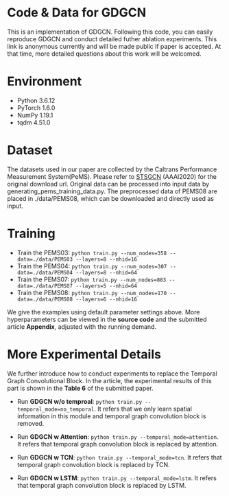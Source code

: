 # Code & Data for GDGCN
This is an implementation of GDGCN. Following this code, you can easily reproduce GDGCN and conduct detailed futher ablation experiments. This link is anonymous currently and will be made public if paper is accepted. At that time, more detailed questions about this work will be welcomed. 

# Environment
- Python 3.6.12
- PyTorch 1.6.0
- NumPy 1.19.1
- tqdm 4.51.0

# Dataset
The datasets used in our paper are collected by the Caltrans Performance Measurement System(PeMS). Please refer to [STSGCN](https://github.com/Davidham3/STSGCN) (AAAI2020) for the original download url. Original data can be processed into input data by generating_pems_training_data.py. The preprocessed data of PEMS08 are placed in ./data/PEMS08, which can be downloaded and directly used as input.

# Training 
- Train the PEMS03: 
    ```python train.py --num_nodes=358 --data=./data/PEMS03 --layers=8 --nhid=16```
- Train the PEMS04:
    ```python train.py --num_nodes=307 --data=./data/PEMS04 --layers=8 --nhid=64``` 
- Train the PEMS07: 
    ```python train.py --num_nodes=883 --data=./data/PEMS07 --layers=5 --nhid=64```
- Train the PEMS08: 
    ```python train.py --num_nodes=170 --data=./data/PEMS08 --layers=6 --nhid=16```
  
We give the examples using default parameter settings above. More hyperparameters can be viewed in the **source code** and the submitted article **Appendix**, adjusted with the running demand.

# More Experimental Details
  We further introduce how to conduct experiments to replace the Temporal Graph Convolutional Block. In the article, the experimental results of this part is shown in the **Table 6** of the submitted paper.

  - Run **GDGCN w/o temproal**: ```python train.py --temporal_mode=no_temporal```. It refers that we only learn spatial information in this module and temporal graph convolution block is removed.
  
  - Run **GDGCN w Attention**: ```python train.py --temporal_mode=attention```. It refers that temporal graph convolution block is replaced by attention.
  
  - Run **GDGCN w TCN**: ```python train.py --temporal_mode=tcn```. It refers that temporal graph convolution block is replaced by TCN.
  
  - Run **GDGCN w LSTM**: ```python train.py --temporal_mode=lstm```. It refers that temporal graph convolution block is replaced by LSTM.
  
